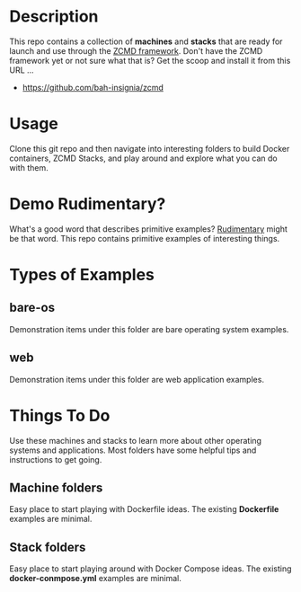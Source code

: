 # Description
This repo contains a collection of __machines__ and __stacks__ that are ready for launch and use through the [ZCMD framework](https://github.com/bah-insignia/zcmd).  Don't have the ZCMD framework yet or not sure what that is?  Get the scoop and install it from this URL ...

* https://github.com/bah-insignia/zcmd

# Usage
Clone this git repo and then navigate into interesting folders to build Docker containers, ZCMD Stacks, and play around and explore what you can do with them.  

# Demo Rudimentary?
What's a good word that describes primitive examples?  [Rudimentary](https://www.merriam-webster.com/dictionary/rudimentary) might be that word.  This repo contains primitive examples of interesting things.

# Types of Examples

bare-os
-------
Demonstration items under this folder are bare operating system examples.

web
---
Demonstration items under this folder are web application examples.

# Things To Do
Use these machines and stacks to learn more about other operating systems and applications.  Most folders have some helpful tips and instructions to get going.

## Machine folders
Easy place to start playing with Dockerfile ideas.  The existing __Dockerfile__ examples are minimal.

## Stack folders
Easy place to start playing around with Docker Compose ideas.  The existing __docker-conmpose.yml__ examples are minimal.

